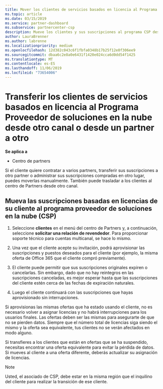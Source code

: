 ```yaml
---
title: Mover los clientes de servicios basados en licencia al Programa Proveedor de soluciones en la nube en el Centro de partners | Centro de partners
ms.topic: article
ms.date: 03/15/2019
ms.service: partner-dashboard
ms.subservice: partnercenter-csp
description: Mueve los clientes y sus suscripciones al programa CSP desde otro canal o desde otro partner.
author: LauraBrenner
ms.author: labrenne
ms.localizationpriority: medium
ms.openlocfilehash: 12d382c043c6f1fbfa0348b17b25f12e0f306ee9
ms.sourcegitcommit: dbaa6c2e8a0e6431f1420e024cca6d0dd54f1425
ms.translationtype: MT
ms.contentlocale: es-ES
ms.lasthandoff: 11/06/2019
ms.locfileid: "73654006"
---
```

# <a name="transfer-license-based-services-customers-to-the-cloud-solution-provider-program-from-another-channel-or-from-one-partner-to-another"></a>Transferir los clientes de servicios basados en licencia al Programa Proveedor de soluciones en la nube desde otro canal o desde un partner a otro

**Se aplica a**

-  Centro de partners

Si el cliente quiere contratar a varios partners, transferir sus suscripciones a otro partner o administrar sus suscripciones compradas en otro lugar, puedes moverlas manualmente. También puede trasladar a los clientes al centro de Partners desde otro canal.

## <a name="move-your-customers-license-based-subscriptions-to-the-cloud-solution-provider-program-csp"></a>Mueva las suscripciones basadas en licencias de su cliente al programa proveedor de soluciones en la nube (CSP)

1. Seleccione **clientes** en el menú del centro de Partners y, a continuación, seleccione **solicitar una relación de revendedor**. Para proporcionar soporte técnico para cuentas multicanal, se hace lo mismo.

2.  Una vez que el cliente acepte su invitación, podrá aprovisionar las suscripciones y puestos deseados para el cliente (por ejemplo, la misma oferta de Office 365 que el cliente compró previamente).

3. El cliente puede permitir que sus suscripciones originales expiren o cancelarlas. Sin embargo, dado que no hay reintegros en las suscripciones canceladas, es mejor esperar hasta que las suscripciones del cliente estén cerca de las fechas de expiración naturales.

4. Luego el cliente continuará con las suscripciones que hayas aprovisionado sin interrupciones.


Si aprovisionas las mismas ofertas que ha estado usando el cliente, no es necesario volver a asignar licencias y no habrá interrupciones para los usuarios finales. Las ofertas deben ser las mismas para asegurarte de que no se pierden datos. Siempre que el número total de licencias siga siendo el mismo y la oferta sea equivalente, tus clientes no se verán afectados en modo alguno.

Si transfieres a los clientes que están en ofertas que se ha suspendido, necesitas encontrar una oferta equivalente para evitar la pérdida de datos. Si mueves al cliente a una oferta diferente, deberás actualizar su asignación de licencias.

>[!NOTE]
>Usted, el asociado de CSP, debe estar en la misma región que el inquilino del cliente para realizar la transición de ese cliente. 



